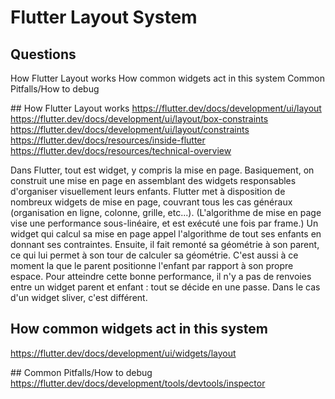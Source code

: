 # Flutter Layout System
## Questions
How Flutter Layout works
How common widgets act in this system
Common Pitfalls/How to debug

## How Flutter Layout works
https://flutter.dev/docs/development/ui/layout
https://flutter.dev/docs/development/ui/layout/box-constraints
https://flutter.dev/docs/development/ui/layout/constraints
https://flutter.dev/docs/resources/inside-flutter
https://flutter.dev/docs/resources/technical-overview

Dans Flutter, tout est widget, y compris la mise en page. Basiquement, on construit une mise en page en assemblant des widgets responsables d'organiser visuellement leurs enfants. Flutter met à disposition de nombreux widgets de mise en page, couvrant tous les cas généraux (organisation en ligne, colonne, grille, etc...).
(L'algorithme de mise en page vise une performance sous-linéaire, et est exécuté une fois par frame.) Un widget qui calcul sa mise en page appel l'algorithme de tout ses enfants en donnant ses contraintes. Ensuite, il fait remonté sa géométrie à son parent, ce qui lui permet à son tour de calculer sa géométrie. C'est aussi à ce moment la que le parent positionne l'enfant par rapport à son propre espace. Pour atteindre cette bonne performance, il n'y a pas de renvoies entre un widget parent et enfant : tout se décide en une passe.
Dans le cas d'un widget sliver, c'est différent.

## How common widgets act in this system
https://flutter.dev/docs/development/ui/widgets/layout

## Common Pitfalls/How to debug
https://flutter.dev/docs/development/tools/devtools/inspector

